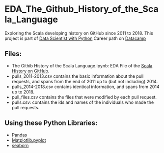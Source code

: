 # EDA_The_Github_History_of_the_Scala_Language
Exploring the Scala developing history on GitHub since 2011 to 2018.
This project is part of [Data Scientist with Python](https://app.datacamp.com/learn/career-tracks/data-scientist-with-python?version=5) Career path on [Datacamp](https://app.datacamp.com/learn)

## Files:
* The Githib History of the Scala Language.ipynb: EDA File of the [Scala History on GitHub](https://www.kaggle.com/datasets/utshabkumarghosh/the-github-history-of-the-scala-language).
* pulls_2011-2013.csv contains the basic information about the pull requests, and spans from the end of 2011 up to (but not including) 2014.
* pulls_2014-2018.csv contains identical information, and spans from 2014 up to 2018.
* pull_files.csv contains the files that were modified by each pull request.
* pulls.csv: contains the ids and names of the individuals who made the pull requests.

## Using these Python Libraries:
* [Pandas](https://pandas.pydata.org/docs/)
* [Matplotlib.pyplot](https://matplotlib.org/stable/users/index.html)
* [seaborn](https://seaborn.pydata.org/)
